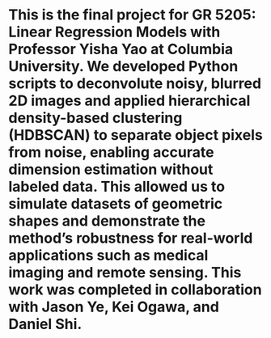 # This is the final project for GR 5205: Linear Regression Models with Professor Yisha Yao at Columbia University. We developed Python scripts to deconvolute noisy, blurred 2D images and applied hierarchical density-based clustering (HDBSCAN) to separate object pixels from noise, enabling accurate dimension estimation without labeled data. This allowed us to simulate datasets of geometric shapes and demonstrate the method’s robustness for real-world applications such as medical imaging and remote sensing. This work was completed in collaboration with Jason Ye, Kei Ogawa, and Daniel Shi. 
